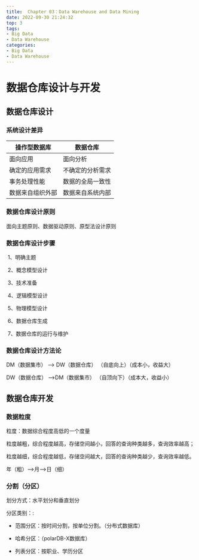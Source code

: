 ```yaml
---
title:  Chapter 03：Data Warehouse and Data Mining
date: 2022-09-30 21:24:32
top: 3
tags:
- Big Data
- Data Warehouse
categories:
- Big Data
- Data Warehouse
---
```


# 数据仓库设计与开发

## 数据仓库设计

### 系统设计差异

| **操作型数据库** | **数据仓库**     |
| ---------------- | ---------------- |
| 面向应用         | 面向分析         |
| 确定的应用需求   | 不确定的分析需求 |
| 事务处理性能     | 数据的全局一致性 |
| 数据来自组织外部 | 数据来自系统内部 |

### 数据仓库设计原则

面向主题原则、数据驱动原则、原型法设计原则

### 数据仓库设计步骤

​           1、明确主题

​           2、概念模型设计

​           3、技术准备

​           4、逻辑模型设计

​           5、物理模型设计

​           6、数据仓库生成

​           7、数据仓库的运行与维护

### 数据仓库设计方法论

DM（数据集市） --> DW（数据仓库） （自底向上）（成本小，收益大）

DW（数据仓库） -->DM（数据集市） （自顶向下）（成本大，收益小）



## 数据仓库开发

### 数据粒度

粒度：数据综合程度高低的一个度量

粒度越粗，综合程度越高，存储空间越小，回答的查询种类越多，查询效率越高；

粒度越细，综合程度越低，存储空间越大，回答的查询种类越少，查询效率越低。

年（粗）-->月-->日（细）



### 分割（分区）

划分方式：水平划分和垂直划分

分区类别：:

- 范围分区：按时间分割，按单位分割。（分布式数据库）


- 哈希分区：（polarDB-X数据库）


- 列表分区：按职业、学历分区



